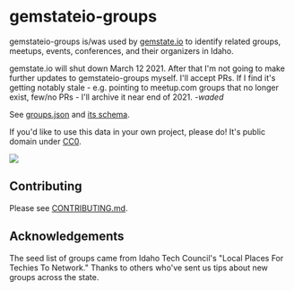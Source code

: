 # gemstateio-groups

gemstateio-groups is/was used by [gemstate.io](https://gemstate.io) to identify related groups, meetups, events, conferences, and their organizers in Idaho.

gemstate.io will shut down March 12 2021. After that I'm not going to make further updates to gemstateio-groups myself. I'll accept PRs. If I find it's getting notably stale - e.g. pointing to meetup.com groups that no longer exist, few/no PRs - I'll archive it near end of 2021. *-waded*

See [groups.json](groups.json) and [its schema](groups.schema.json).

If you'd like to use this data in your own project, please do! It's public domain under [CC0](LICENSE).

[![](https://circleci.com/gh/waded/gemstateio-groups.png?style=shield)](https://circleci.com/gh/waded/gemstateio-groups)

## Contributing

Please see [CONTRIBUTING.md](CONTRIBUTING.md).

## Acknowledgements
The seed list of groups came from Idaho Tech Council's "Local Places For Techies To Network."  Thanks to others who've sent us tips about new groups across the state.
